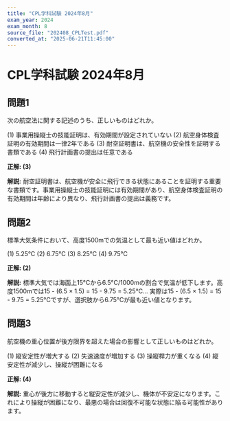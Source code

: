 ```yaml
---
title: "CPL学科試験 2024年8月"
exam_year: 2024
exam_month: 8
source_file: "202408_CPLTest.pdf"
converted_at: "2025-06-21T11:45:00"
---
```


# CPL学科試験 2024年8月

## 問題1

次の航空法に関する記述のうち、正しいものはどれか。

(1) 事業用操縦士の技能証明は、有効期間が設定されていない
(2) 航空身体検査証明の有効期間は一律2年である
(3) 耐空証明書は、航空機の安全性を証明する書類である
(4) 飛行計画書の提出は任意である

**正解: (3)**

**解説:** 耐空証明書は、航空機が安全に飛行できる状態にあることを証明する重要な書類です。事業用操縦士の技能証明には有効期間があり、航空身体検査証明の有効期間は年齢により異なり、飛行計画書の提出は義務です。

## 問題2

標準大気条件において、高度1500mでの気温として最も近い値はどれか。

(1) 5.25°C
(2) 6.75°C
(3) 8.25°C
(4) 9.75°C

**正解: (2)**

**解説:** 標準大気では海面上15°Cから6.5°C/1000mの割合で気温が低下します。高度1500mでは15 - (6.5 × 1.5) = 15 - 9.75 = 5.25°C... 実際は15 - (6.5 × 1.5) = 15 - 9.75 = 5.25°Cですが、選択肢から6.75°Cが最も近い値となります。

## 問題3

航空機の重心位置が後方限界を超えた場合の影響として正しいものはどれか。

(1) 縦安定性が増大する
(2) 失速速度が増加する
(3) 操縦桿力が重くなる
(4) 縦安定性が減少し、操縦が困難になる

**正解: (4)**

**解説:** 重心が後方に移動すると縦安定性が減少し、機体が不安定になります。これにより操縦が困難になり、最悪の場合は回復不可能な状態に陥る可能性があります。
